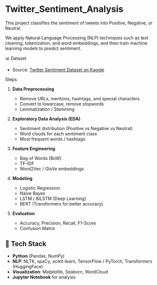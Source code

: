 # Twitter_Sentiment_Analysis
This project classifies the sentiment of tweets into  Positive, Negative, or Neutral.


We apply Natural Language Processing (NLP) techniques such as text cleaning, tokenization, and word embeddings, and then train machine learning models to predict sentiment.


 📊 Dataset
- Source: [Twitter Sentiment Dataset on Kaggle](https://www.kaggle.com/datasets/kazanova/sentiment140)  

Steps
1. **Data Preprocessing**
   - Remove URLs, mentions, hashtags, and special characters  
   - Convert to lowercase, remove stopwords  
   - Lemmatization / Stemming  

2. **Exploratory Data Analysis (EDA)**
   - Sentiment distribution (Positive vs Negative vs Neutral)  
   - Word clouds for each sentiment class  
   - Most frequent words / hashtags  

3. **Feature Engineering**
   - Bag of Words (BoW)  
   - TF-IDF  
   - Word2Vec / GloVe embeddings  

4. **Modeling**
   - Logistic Regression  
   - Naive Bayes  
   - LSTM / BiLSTM (Deep Learning)  
   - BERT (Transformers for better accuracy)  

5. **Evaluation**
   - Accuracy, Precision, Recall, F1-Score  
   - Confusion Matrix

     
 ## 🚀 Tech Stack
- **Python** (Pandas, NumPy)  
- **NLP**: NLTK, spaCy, scikit-learn, TensorFlow / PyTorch, Transformers (HuggingFace)  
- **Visualization**: Matplotlib, Seaborn, WordCloud  
- **Jupyter Notebook** for analysis  


